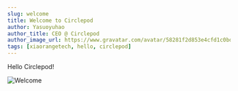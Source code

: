 ```yaml
---
slug: welcome
title: Welcome to Circlepod
author: Yasuoyuhao
author_title: CEO @ Circlepod
author_image_url: https://www.gravatar.com/avatar/58281f2d853e4cfd1c0bd748d663ad79
tags: [xiaorangetech, hello, circlepod]
---
```


Hello Circlepod!

![Welcome](/img/banner/welcome.png)